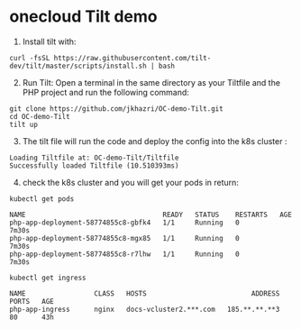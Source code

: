 # onecloud Tilt demo
1. Install tilt with:
```
curl -fsSL https://raw.githubusercontent.com/tilt-dev/tilt/master/scripts/install.sh | bash
```
2. Run Tilt: Open a terminal in the same directory as your Tiltfile and the PHP project and run the following command:
```
git clone https://github.com/jkhazri/OC-demo-Tilt.git
cd OC-demo-Tilt
tilt up
```
3. The tilt file will run the code and deploy the config into the k8s cluster :
```
Loading Tiltfile at: OC-demo-Tilt/Tiltfile
Successfully loaded Tiltfile (10.510393ms)
```
4. check the k8s cluster and you will get your pods in return:
```
kubectl get pods

NAME                                  READY   STATUS    RESTARTS   AGE
php-app-deployment-58774855c8-gbfk4   1/1     Running   0          7m30s
php-app-deployment-58774855c8-mgx85   1/1     Running   0          7m30s
php-app-deployment-58774855c8-r7lhw   1/1     Running   0          7m30s

kubectl get ingress

NAME                 CLASS   HOSTS                          ADDRESS           PORTS   AGE
php-app-ingress      nginx   docs-vcluster2.***.com   185.**.**.**3   80      43h

```
   

